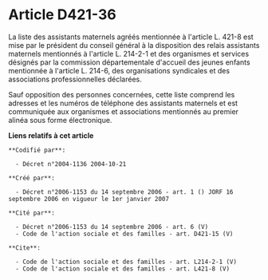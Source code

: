 # Article D421-36

La liste des assistants maternels agréés mentionnée à l'article L. 421-8 est mise par le président du conseil général à la
disposition des relais assistants maternels mentionnés à l'article L. 214-2-1 et des organismes et services désignés par la
commission départementale d'accueil des jeunes enfants mentionnée à l'article L. 214-6, des organisations syndicales et des
associations professionnelles déclarées. 

Sauf opposition des personnes concernées, cette liste comprend les adresses et les numéros de téléphone des assistants
maternels et est communiquée aux organismes et associations mentionnés au premier alinéa sous forme électronique.

**Liens relatifs à cet article**

	**Codifié par**:

	  - Décret n°2004-1136 2004-10-21

	**Créé par**:

	  - Décret n°2006-1153 du 14 septembre 2006 - art. 1 () JORF 16 septembre 2006 en vigueur le 1er janvier 2007

	**Cité par**:

	  - Décret n°2006-1153 du 14 septembre 2006 - art. 6 (V)
	  - Code de l'action sociale et des familles - art. D421-15 (V)

	**Cite**:

	  - Code de l'action sociale et des familles - art. L214-2-1 (V)
	  - Code de l'action sociale et des familles - art. L421-8 (V)
